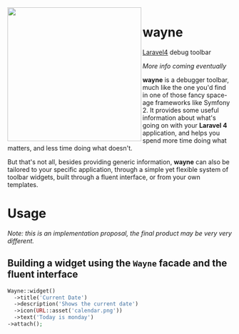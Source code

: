 <img align="left" src="http://i.imgur.com/ioms1mc.png" height="300px">

# wayne
[Laravel4](http://four.laravel.com) debug toolbar

*More info coming eventually*

**wayne** is a debugger toolbar, much like the one you'd find in one of those fancy space-age frameworks like Symfony 2.
It provides some useful information about what's going on with your **Laravel 4** application, and helps you spend
more time doing what matters, and less time doing what doesn't.

But that's not all, besides providing generic information, **wayne** can also be tailored to your specific application,
through a simple yet flexible system of toolbar widgets, built through a fluent interface, or from your own templates.

# Usage

*Note: this is an implementation proposal, the final product may be very very different.*

## Building a widget using the `Wayne` facade and the fluent interface

```php
Wayne::widget()
  ->title('Current Date')
  ->description('Shows the current date')
  ->icon(URL::asset('calendar.png'))
  ->text('Today is monday')
->attach();
```
